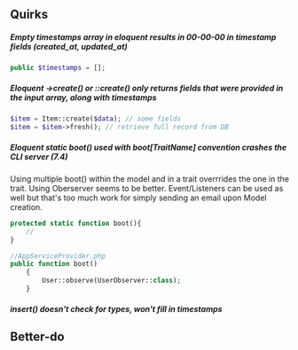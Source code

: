 ## Quirks
##### Empty timestamps array in eloquent results in 00-00-00 in timestamp fields (created_at, updated_at)

```php
public $timestamps = [];
```

##### Eloquent ->create() or ::create() only returns fields that were provided in the input array, along with timestamps
```php
$item = Item::create($data); // some fields
$item = $item->fresh(); // retrieve full record from DB
```

##### Eloquent static boot() used with boot[TraitName] convention crashes the CLI server (7.4)
Using multiple boot() within the model and in a trait overrrides the one in the trait.
Using Oberserver seems to be better. Event/Listeners can be used as well but that's too much work for simply sending an email upon Model creation.
```php
protected static function boot(){
    //
}

//AppServiceProvider.php
public function boot()
    {
        User::observe(UserObserver::class);
    }
```

##### insert() doesn't check for types, won't fill in timestamps

## Better-do
